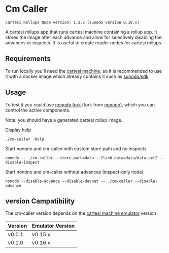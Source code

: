 # Cm Caller

```
Cartesi Rollups Node version: 1.2.x (sunodo version 0.10.x)
```

A cartesi rollups app that runs cartesi machine containing a rollup app. It stores the image after each advance and allow for selectively disabling the advances or inspects. It is useful to create reader nodes for cartesi rollups.

## Requirements

To run locally you'll need the [cartesi machine](https://github.com/cartesi/machine-emulator), so it is recommended to use it with a docker image which already contains it such as [sunodo/sdk](https://hub.docker.com/r/sunodo/sdk/tags).

## Usage

To test it you could use [nonodo fork](https://github.com/lynoferraz/nonodo) (fork from [nonodo](https://github.com/gligneul/nonodo)), which you can control the active components.

Note: you should have a generated cartesi rollup image.

Display help

```shell
./cm-caller -help
```

Start nonono and cm-caller with custom store path and no inspects

```shell
nonodo -- ./cm-caller --store-path=data --flash-data=data/data.ext2 --disable-inspect
```

Start nonono and cm-caller without advances (inspect-only node)

```shell
nonodo --disable-advance --disable-devnet -- ./cm-caller --disable-advance
```

## version Campatibility

The cm-caller version depends on the [cartesi machine emulator](https://github.com/cartesi/machine-emulator) version

| Version  | Emulator Version |
| -------- | ------- |
| v0.0.1 | v0.15.x |
| v0.1.0 | v0.16.x |
